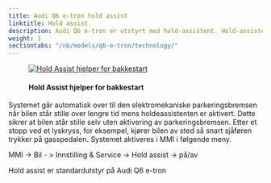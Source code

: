 ```yaml
---
title: Audi Q6 e-tron hold assist
linktitle: Hold assist
description: Audi Q6 e-tron er utstyrt med hold-assistent. Hold-assistent muliggjør praktiske avkjøringer når bilen er på vanlige stigninger og nedstigninger av gatetrafikk, og den hindrer kjøretøyet i å rulle.
weight: 1
sectiontabs: "/nb/models/q6-e-tron/technology/"
---
```

<!-- markdownlint-disable MD033 -->
<figure>
    <a href="https://media.electrichasgoneaudi.net/multimedia/models/e-tron/technology/drivingassistance/holdassist/holdassist.jpg">
        <img src="https://media.electrichasgoneaudi.net/multimedia/models/e-tron/technology/drivingassistance/holdassist/holdassists.jpg"
        class="img-fluid" alt="Hold Assist hjelper for bakkestart" title="Hold Assist hjelper for bakkestart">
    </a>
    <figcaption><h4>Hold Assist hjelper for bakkestart</h4></figcaption>
</figure>

Systemet går automatisk over til den elektromekaniske parkeringsbremsen når bilen står stille over lengre tid mens holdeassistenten er aktivert. Dette sikrer at bilen står stille selv uten aktivering av parkeringsbremsen. Etter et stopp ved et lyskryss, for eksempel, kjører bilen av sted så snart sjåføren trykker på gasspedalen. Systemet aktiveres i MMI i følgende meny.

MMI -> Bil - > Innstilling & Service -> Hold assist -> på/av

Hold assist er standardutstyr på Audi Q6 e-tron